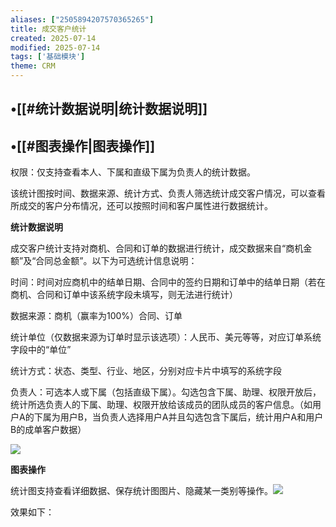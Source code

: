 ```yaml
---
aliases: ["2505894207570365265"]
title: 成交客户统计
created: 2025-07-14
modified: 2025-07-14
tags: ['基础模块']
theme: CRM
---
```


## •[[#统计数据说明|统计数据说明]]

## •[[#图表操作|图表操作]]

权限：仅支持查看本人、下属和直级下属为负责人的统计数据。

该统计图按时间、数据来源、统计方式、负责人筛选统计成交客户情况，可以查看所成交的客户分布情况，还可以按照时间和客户属性进行数据统计。

**统计数据说明**

成交客户统计支持对商机、合同和订单的数据进行统计，成交数据来自“商机金额”及“合同总金额”。以下为可选统计信息说明：

时间：时间对应商机中的结单日期、合同中的签约日期和订单中的结单日期（若在商机、合同和订单中该系统字段未填写，则无法进行统计）

数据来源：商机（赢率为100%）合同、订单

统计单位（仅数据来源为订单时显示该选项）：人民币、美元等等，对应订单系统字段中的“单位”

统计方式：状态、类型、行业、地区，分别对应卡片中填写的系统字段

负责人：可选本人或下属（包括直级下属）。勾选包含下属、助理、权限开放后，统计所选负责人的下属、助理、权限开放给该成员的团队成员的客户信息。（如用户A的下属为用户B，当负责人选择用户A并且勾选包含下属后，统计用户A和用户B的成单客户数据）![]()

![](https://myhelpdoc.oss-cn-heyuan.aliyuncs.com/mdimages/5358fe4d38896ddbfd7b8ad66e7bcb7d.jpg)

**图表操作**

统计图支持查看详细数据、保存统计图图片、隐藏某一类别等操作。![](https://myhelpdoc.oss-cn-heyuan.aliyuncs.com/mdimages/125cb6bcd11d5d236992f721d029323a.jpg)

效果如下：

